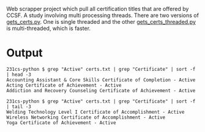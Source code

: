 Web scrapper project which pull all certification titles that are offered by CCSF. A study involving multi processing threads.
There are two versions of [gets_certs.py](https://github.com/tcwbot/public/blob/main/scripts/python231/gets_cert.py). One is single threaded and the other [gets_certs_threaded.py](https://github.com/tcwbot/public/blob/main/scripts/python231/gets_certs_threaded.py) is multi-threaded, which is faster.

# Output
```
231cs-python $ grep "Active" certs.txt | grep "Certificate" | sort -f | head -3
Accounting Assistant & Core Skills Certificate of Completion - Active
Acting Certificate of Achievement - Active
Addiction and Recovery Counseling Certificate of Achievement - Active

231cs-python $ grep "Active" certs.txt | grep "Certificate" | sort -f | tail -3
Welding Technology Level I Certificate of Accomplishment - Active
Wireless Networking Certificate of Accomplishment - Active
Yoga Certificate of Achievement - Active
```
